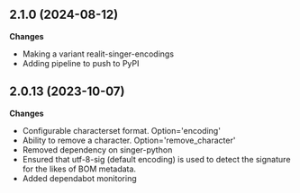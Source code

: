 2.1.0  (2024-08-12)
-------------------
**Changes**
  - Making a variant realit-singer-encodings
  - Adding pipeline to push to PyPI

2.0.13 (2023-10-07)
-------------------
**Changes**
  - Configurable characterset format. Option='encoding'
  - Ability to remove a character. Option='remove_character'
  - Removed dependency on singer-python
  - Ensured that utf-8-sig (default encoding) is used to detect the signature for the likes of BOM metadata.
  - Added dependabot monitoring
